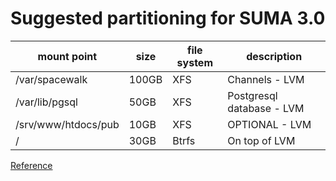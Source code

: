 # Suggested partitioning for SUMA 3.0

mount point | size | file system | description
----------- | ---- | ----------- | -----------
/var/spacewalk | 100GB | XFS | Channels - LVM
/var/lib/pgsql | 50GB | XFS | Postgresql database - LVM
/srv/www/htdocs/pub | 10GB | XFS | OPTIONAL - LVM
/ | 30GB | Btrfs | On top of LVM

[Reference](https://www.suse.com/documentation/suse-manager-3/book_suma3_quickstart_3/data/sect1_3_chapter_book_suma3_quickstart_3.html)
